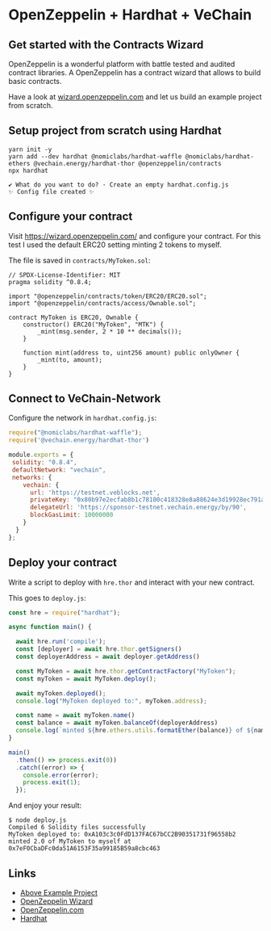 # OpenZeppelin + Hardhat + VeChain
## Get started with the Contracts Wizard

OpenZeppelin is a wonderful platform with battle tested and audited contract libraries. A OpenZeppelin has a contract wizard that allows to build basic contracts.

Have a look at [wizard.openzeppelin.com](https://wizard.openzeppelin.com) and let us build an example project from scratch.


## Setup project from scratch using Hardhat

```shell
yarn init -y
yarn add --dev hardhat @nomiclabs/hardhat-waffle @nomiclabs/hardhat-ethers @vechain.energy/hardhat-thor @openzeppelin/contracts 
npx hardhat

✔ What do you want to do? · Create an empty hardhat.config.js
✨ Config file created ✨
```


## Configure your contract

Visit https://wizard.openzeppelin.com/ and configure your contract. For this test I used the default ERC20 setting minting 2 tokens to myself.

The file is saved in `contracts/MyToken.sol`:


```sol
// SPDX-License-Identifier: MIT
pragma solidity ^0.8.4;

import "@openzeppelin/contracts/token/ERC20/ERC20.sol";
import "@openzeppelin/contracts/access/Ownable.sol";

contract MyToken is ERC20, Ownable {
    constructor() ERC20("MyToken", "MTK") {
        _mint(msg.sender, 2 * 10 ** decimals());
    }

    function mint(address to, uint256 amount) public onlyOwner {
        _mint(to, amount);
    }
}
```


## Connect to VeChain-Network

Configure the network in `hardhat.config.js`: 

```js
require("@nomiclabs/hardhat-waffle");
require('@vechain.energy/hardhat-thor')

module.exports = {
 solidity: "0.8.4",
 defaultNetwork: "vechain",
 networks: {
    vechain: {
      url: 'https://testnet.veblocks.net',
      privateKey: "0x80b97e2ecfab8b1c78100c418328e8a88624e3d19928ec791a8a51cdcf01f16f",
      delegateUrl: 'https://sponsor-testnet.vechain.energy/by/90',
      blockGasLimit: 10000000
    }
  }
};
```


## Deploy your contract

Write a script to deploy with `hre.thor` and interact with your new contract.

This goes to `deploy.js`:

```js
const hre = require("hardhat");

async function main() {

  await hre.run('compile');
  const [deployer] = await hre.thor.getSigners()
  const deployerAddress = await deployer.getAddress()

  const MyToken = await hre.thor.getContractFactory("MyToken");
  const myToken = await MyToken.deploy();

  await myToken.deployed();
  console.log("MyToken deployed to:", myToken.address);

  const name = await myToken.name()
  const balance = await myToken.balanceOf(deployerAddress)
  console.log(`minted ${hre.ethers.utils.formatEther(balance)} of ${name} to myself at ${deployerAddress}`)
}

main()
  .then(() => process.exit(0))
  .catch((error) => {
    console.error(error);
    process.exit(1);
  });
```

And enjoy your result:

```shell
$ node deploy.js  
Compiled 6 Solidity files successfully
MyToken deployed to: 0xA103c3c0FdD137FAC67bCC2B90351731f96558b2
minted 2.0 of MyToken to myself at 0x7eF0CbaDFc0da51A6153F35a99185B59a8cbc463
```

## Links

* [Above Example Project](https://gitlab.com/vechain.energy/examples/openzeppelin-wizard/)
* [OpenZeppelin Wizard](https://wizard.openzeppelin.com/)
* [OpenZeppelin.com](https://openzeppelin.com/)
* [Hardhat](https://hardhat.org/getting-started/)